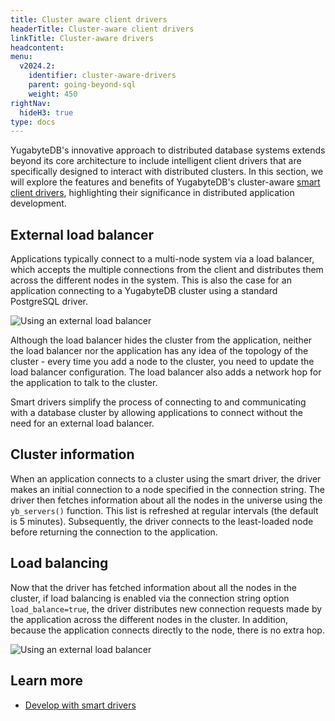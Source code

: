 ```yaml
---
title: Cluster aware client drivers
headerTitle: Cluster-aware client drivers
linkTitle: Cluster-aware drivers
headcontent:
menu:
  v2024.2:
    identifier: cluster-aware-drivers
    parent: going-beyond-sql
    weight: 450
rightNav:
  hideH3: true
type: docs
---
```


YugabyteDB's innovative approach to distributed database systems extends beyond its core architecture to include intelligent client drivers that are specifically designed to interact with distributed clusters. In this section, we will explore the features and benefits of YugabyteDB's cluster-aware [smart client drivers](/preview/develop/drivers-orms/smart-drivers/), highlighting their significance in distributed application development.

## External load balancer

Applications typically connect to a multi-node system via a load balancer, which accepts the multiple connections from the client and distributes them across the different nodes in the system. This is also the case for an application connecting to a YugabyteDB cluster using a standard PostgreSQL driver.

![Using an external load balancer](/images/explore/scalability/node-addition-loadbalancer.png)

Although the load balancer hides the cluster from the application, neither the load balancer nor the application has any idea of the topology of the cluster - every time you add a node to the cluster, you need to update the load balancer configuration. The load balancer also adds a network hop for the application to talk to the cluster.

Smart drivers simplify the process of connecting to and communicating with a database cluster by allowing applications to connect without the need for an external load balancer.

## Cluster information

When an application connects to a cluster using the smart driver, the driver makes an initial connection to a node specified in the connection string. The driver then fetches information about all the nodes in the universe using the `yb_servers()` function. This list is refreshed at regular intervals (the default is 5 minutes). Subsequently, the driver connects to the least-loaded node before returning the connection to the application.

## Load balancing

Now that the driver has fetched information about all the nodes in the cluster, if load balancing is enabled via the connection string option `load_balance=true`, the driver distributes new connection requests made by the application across the different nodes in the cluster. In addition, because the application connects directly to the node, there is no extra hop.

![Using an external load balancer](/images/explore/scalability/node-addition-smart-driver.png)

## Learn more

- [Develop with smart drivers](/preview/develop/drivers-orms/smart-drivers/)